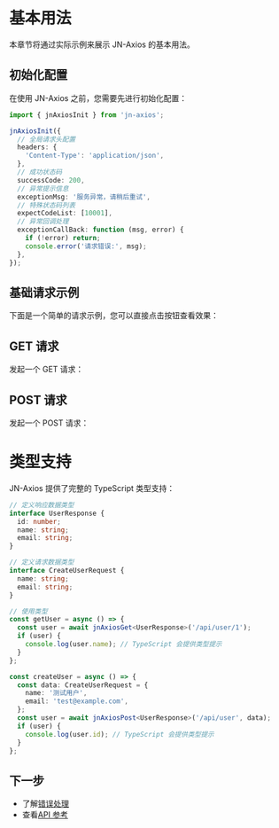 # 基本用法

本章节将通过实际示例来展示 JN-Axios 的基本用法。

## 初始化配置

在使用 JN-Axios 之前，您需要先进行初始化配置：

```typescript
import { jnAxiosInit } from 'jn-axios';

jnAxiosInit({
  // 全局请求头配置
  headers: {
    'Content-Type': 'application/json',
  },
  // 成功状态码
  successCode: 200,
  // 异常提示信息
  exceptionMsg: '服务异常，请稍后重试',
  // 特殊状态码列表
  expectCodeList: [10001],
  // 异常回调处理
  exceptionCallBack: function (msg, error) {
    if (!error) return;
    console.error('请求错误:', msg);
  },
});
```


## 基础请求示例

下面是一个简单的请求示例，您可以直接点击按钮查看效果：

<DemoContainer>
  <BasicDemo />
  <template #code>

```typescript
import { jnAxiosGet, jnAxiosPost } from 'jn-axios';

// GET 请求
const handleGet = async () => {
  try {
    const res = await jnAxiosGet('/api/get/200');
    console.log('GET 请求成功:', res);
  } catch (error) {
    console.error('GET 请求失败:', error);
  }
};

// POST 请求
const handlePost = async () => {
  try {
    const res = await jnAxiosPost('/api/post', {
      name: '测试用户',
      email: 'test@example.com',
    });
    console.log('POST 请求成功:', res);
  } catch (error) {
    console.error('POST 请求失败:', error);
  }
};
```

  </template>
</DemoContainer>

## GET 请求

发起一个 GET 请求：

<DemoContainer>
  <GetDemo />
  <template #code>

```typescript
import { jnAxiosGet } from 'jn-axios';

// 基本 GET 请求
const getData = async () => {
  const res = await jnAxiosGet<{ name: string }>('/api/user');
  if (res) {
    console.log(res.name);
  }
};

// 带参数的 GET 请求
const getDataWithParams = async () => {
  const res = await jnAxiosGet('/api/users', {
    params: {
      page: 1,
      size: 10,
    },
  });
  if (res) {
    console.log(res);
  }
};
```

  </template>
</DemoContainer>

## POST 请求

发起一个 POST 请求：

<DemoContainer>
  <PostDemo />
  <template #code>

```typescript
import { jnAxiosPost } from 'jn-axios';

// 基本 POST 请求
const createUser = async () => {
  const res = await jnAxiosPost<{ id: number }>('/api/user', {
    name: '测试用户',
    email: 'test@example.com',
  });
  if (res) {
    console.log('用户创建成功，ID:', res.id);
  }
};

// 带配置的 POST 请求
const createUserWithConfig = async () => {
  const res = await jnAxiosPost(
    '/api/user',
    {
      name: '测试用户',
      email: 'test@example.com',
    },
    {
      headers: {
        'X-Custom-Header': 'value',
      },
    },
  );
  if (res) {
    console.log('用户创建成功');
  }
};
```

  </template>
</DemoContainer>

# 类型支持

JN-Axios 提供了完整的 TypeScript 类型支持：


```typescript
// 定义响应数据类型
interface UserResponse {
  id: number;
  name: string;
  email: string;
}

// 定义请求数据类型
interface CreateUserRequest {
  name: string;
  email: string;
}

// 使用类型
const getUser = async () => {
  const user = await jnAxiosGet<UserResponse>('/api/user/1');
  if (user) {
    console.log(user.name); // TypeScript 会提供类型提示
  }
};

const createUser = async () => {
  const data: CreateUserRequest = {
    name: '测试用户',
    email: 'test@example.com',
  };
  const user = await jnAxiosPost<UserResponse>('/api/user', data);
  if (user) {
    console.log(user.id); // TypeScript 会提供类型提示
  }
};
```

## 下一步

- 了解[错误处理](./error-handling.md)
- 查看[API 参考](/guide/api-reference)
